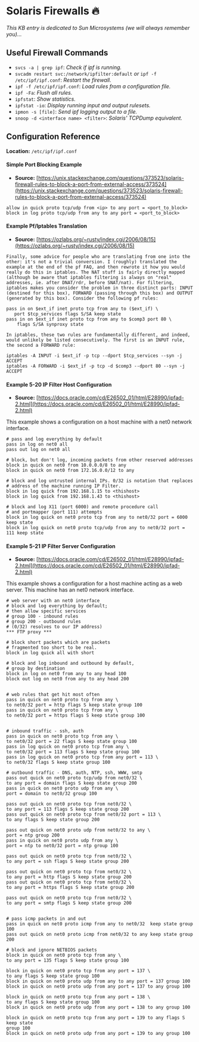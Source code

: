 # Solaris Firewalls :fire:

_This KB entry is dedicated to Sun Microsystems (we will always remember you)..._

## Useful Firewall Commands
- `svcs -a | grep ipf`: _Check if ipf is running._
- `svcadm restart svc:/network/ipfilter:default` _or_ `ipf -f /etc/ipf/ipf.conf`: _Restart the firewall._
- `ipf -f /etc/ipf/ipf.conf`: _Load rules from a configuration file._
- `ipf -Fa`: _Flush all rules._
- `ipfstat`: _Show statistics._
- `ipfstat -io`: _Display running input and output rulesets._
- `ipmon -s [file]`: _Send ipf logging output to a file._
- `snoop -d <interface name> <filter>`: _Solaris' TCPDump equivalent._

## Configuration Reference

**Location:** `/etc/ipf/ipf.conf`


#### Simple Port Blocking Example

- **Source:** [https://unix.stackexchange.com/questions/373523/solaris-firewall-rules-to-block-a-port-from-external-access/373524](https://unix.stackexchange.com/questions/373523/solaris-firewall-rules-to-block-a-port-from-external-access/373524)

```
allow in quick proto tcp/udp from <ip> to any port = <port_to_block>
block in log proto tcp/udp from any to any port = <port_to_block>
```

#### Example Pf/Iptables Translation

- **Source:** [https://ozlabs.org/~rusty/index.cgi/2006/08/15](https://ozlabs.org/~rusty/index.cgi/2006/08/15)

```
Finally, some advice for people who are translating from one into the other: it's not a trivial conversion. I (roughly) translated the example at the end of the pf FAQ, and then rewrote it how you would really do this in iptables. The NAT stuff is fairly directly mapped (although be aware that iptables filtering is always on "real" addresses, ie. after DNAT/rdr, before SNAT/nat). For filtering, iptables makes you consider the problem in three distinct parts: INPUT (destined for this box), FORWARD (passing through this box) and OUTPUT (generated by this box). Consider the following pf rules:

pass in on $ext_if inet proto tcp from any to ($ext_if) \
   port $tcp_services flags S/SA keep state
pass in on $ext_if inet proto tcp from any to $comp3 port 80 \
    flags S/SA synproxy state

In iptables, these two rules are fundamentally different, and indeed, would unlikely be listed consecutively. The first is an INPUT rule, the second a FORWARD rule:

iptables -A INPUT -i $ext_if -p tcp --dport $tcp_services --syn -j ACCEPT
iptables -A FORWARD -i $ext_if -p tcp -d $comp3 --dport 80 --syn -j ACCEPT
```


#### Example 5-20 IP Filter Host Configuration

- **Source:** [https://docs.oracle.com/cd/E26502_01/html/E28990/ipfad-2.html](https://docs.oracle.com/cd/E26502_01/html/E28990/ipfad-2.html)

This example shows a configuration on a host machine with a net0 network interface.

```
# pass and log everything by default
pass in log on net0 all
pass out log on net0 all

# block, but don't log, incoming packets from other reserved addresses
block in quick on net0 from 10.0.0.0/8 to any
block in quick on net0 from 172.16.0.0/12 to any

# block and log untrusted internal IPs. 0/32 is notation that replaces 
# address of the machine running IP Filter.
block in log quick from 192.168.1.15 to <thishost>
block in log quick from 192.168.1.43 to <thishost>

# block and log X11 (port 6000) and remote procedure call 
# and portmapper (port 111) attempts
block in log quick on net0 proto tcp from any to net0/32 port = 6000 keep state
block in log quick on net0 proto tcp/udp from any to net0/32 port = 111 keep state
```

#### Example 5-21 IP Filter Server Configuration

- **Source:** [https://docs.oracle.com/cd/E26502_01/html/E28990/ipfad-2.html](https://docs.oracle.com/cd/E26502_01/html/E28990/ipfad-2.html)

This example shows a configuration for a host machine acting as a web server. This machine has an net0 network interface.

```
# web server with an net0 interface
# block and log everything by default; 
# then allow specific services
# group 100 - inbound rules
# group 200 - outbound rules
# (0/32) resolves to our IP address)
*** FTP proxy ***

# block short packets which are packets 
# fragmented too short to be real.
block in log quick all with short

# block and log inbound and outbound by default, 
# group by destination
block in log on net0 from any to any head 100
block out log on net0 from any to any head 200


# web rules that get hit most often
pass in quick on net0 proto tcp from any \
to net0/32 port = http flags S keep state group 100
pass in quick on net0 proto tcp from any \
to net0/32 port = https flags S keep state group 100


# inbound traffic - ssh, auth
pass in quick on net0 proto tcp from any \
to net0/32 port = 22 flags S keep state group 100
pass in log quick on net0 proto tcp from any \
to net0/32 port = 113 flags S keep state group 100
pass in log quick on net0 proto tcp from any port = 113 \
to net0/32 flags S keep state group 100

# outbound traffic - DNS, auth, NTP, ssh, WWW, smtp
pass out quick on net0 proto tcp/udp from net0/32 \
to any port = domain flags S keep state group 200
pass in quick on net0 proto udp from any \
port = domain to net0/32 group 100

pass out quick on net0 proto tcp from net0/32 \
to any port = 113 flags S keep state group 200
pass out quick on net0 proto tcp from net0/32 port = 113 \
to any flags S keep state group 200

pass out quick on net0 proto udp from net0/32 to any \
port = ntp group 200
pass in quick on net0 proto udp from any \
port = ntp to net0/32 port = ntp group 100

pass out quick on net0 proto tcp from net0/32 \
to any port = ssh flags S keep state group 200

pass out quick on net0 proto tcp from net0/32 \
to any port = http flags S keep state group 200
pass out quick on net0 proto tcp from net0/32 \
to any port = https flags S keep state group 200

pass out quick on net0 proto tcp from net0/32 \
to any port = smtp flags S keep state group 200


# pass icmp packets in and out
pass in quick on net0 proto icmp from any to net0/32  keep state group 100
pass out quick on net0 proto icmp from net0/32 to any keep state group 200

# block and ignore NETBIOS packets
block in quick on net0 proto tcp from any \
to any port = 135 flags S keep state group 100

block in quick on net0 proto tcp from any port = 137 \
to any flags S keep state group 100
block in quick on net0 proto udp from any to any port = 137 group 100
block in quick on net0 proto udp from any port = 137 to any group 100

block in quick on net0 proto tcp from any port = 138 \
to any flags S keep state group 100
block in quick on net0 proto udp from any port = 138 to any group 100

block in quick on net0 proto tcp from any port = 139 to any flags S keep state
group 100
block in quick on net0 proto udp from any port = 139 to any group 100
```